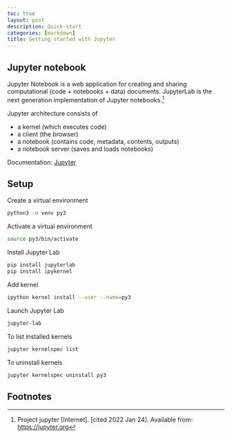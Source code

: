 ```yaml
---
toc: true
layout: post
description: Quick-start 
categories: [markdown]
title: Getting started with Jupyter
---
```


## Jupyter notebook
Jupyter Notebook is a web application for creating and sharing computational (code + notebooks + data) documents. JupyterLab is the next generation implementation of Jupyter notebooks.[^1]  

Jupyter architecture consists of
- a kernel (which executes code)
- a client (the browser)
- a notebook (contains code, metadata, contents, outputs)
- a notebook server (saves and loads notebooks)

Documentation: [Jupyter](https://docs.jupyter.org/en/latest/)

## Setup

Create a virtual environment
```bash
python3 -m venv py3
```

Activate a virtual environment
```bash
source py3/bin/activate
```

Install Jupyter Lab
```bash
pip install jupyterlab
pip install ipykernel
```

Add kernel
```bash
ipython kernel install --user --name=py3
```

Launch Jupyter Lab
```bash
jupyter-lab
```

To list installed kernels
```bash
jupyter kernelspec list
```

To uninstall kernels
```bash
jupyter kernelspec uninstall py3
```

## Footnotes
[^1]: Project jupyter [Internet]. [cited 2022 Jan 24]. Available from: https://jupyter.org

